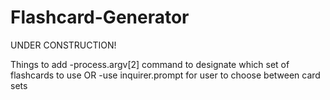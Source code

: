  # Flashcard-Generator

 UNDER CONSTRUCTION!

 Things to add
 	-process.argv[2] command to designate which set of flashcards to use
 	OR
 	-use inquirer.prompt for user to choose between card sets